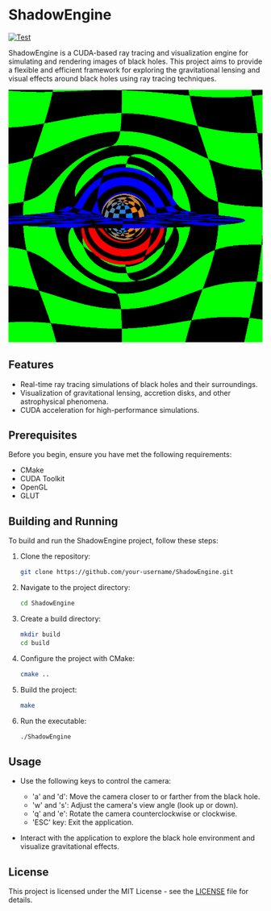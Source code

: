 # ShadowEngine
[![Test](https://github.com/pablogsal/ShadowEngine/actions/workflows/build.yml/badge.svg)](https://github.com/pablogsal/ShadowEngine/actions/workflows/build.yml)

ShadowEngine is a CUDA-based ray tracing and visualization engine for simulating and rendering images of black holes. This project aims to provide a flexible and efficient framework for exploring the gravitational lensing and visual effects around black holes using ray tracing techniques.

![Black hole image](images/black_hole.png)

## Features

- Real-time ray tracing simulations of black holes and their surroundings.
- Visualization of gravitational lensing, accretion disks, and other astrophysical phenomena.
- CUDA acceleration for high-performance simulations.

## Prerequisites

Before you begin, ensure you have met the following requirements:

- CMake 
- CUDA Toolkit
- OpenGL 
- GLUT 

## Building and Running

To build and run the ShadowEngine project, follow these steps:

1. Clone the repository:

   ```bash
   git clone https://github.com/your-username/ShadowEngine.git
   ```

2. Navigate to the project directory:

   ```bash
   cd ShadowEngine
   ```

3. Create a build directory:

   ```bash
   mkdir build
   cd build
   ```

4. Configure the project with CMake:

   ```bash
   cmake ..
   ```

5. Build the project:

   ```bash
   make
   ```

6. Run the executable:

   ```bash
   ./ShadowEngine
   ```

## Usage

- Use the following keys to control the camera:
  - 'a' and 'd': Move the camera closer to or farther from the black hole.
  - 'w' and 's': Adjust the camera's view angle (look up or down).
  - 'q' and 'e': Rotate the camera counterclockwise or clockwise.
  - 'ESC' key: Exit the application.

- Interact with the application to explore the black hole environment and visualize gravitational effects.

## License

This project is licensed under the MIT License - see the [LICENSE](LICENSE) file for details.